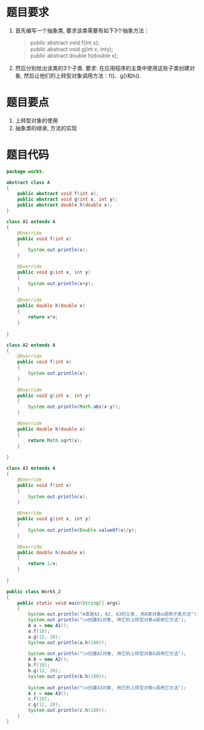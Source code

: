 # 题目要求
1. 首先编写一个抽象类, 要求该类需要有如下3个抽象方法：
    >public abstract void f(int x);  
    public abstract void g(int x, inty);  
    public abstract double h(double x);  
2. 然后分别给出该类的3个子类. 要求: 在应用程序的主类中使用这些子类创建对象, 然后让他们的上转型对象调用方法：f()、g()和h().

# 题目要点
1. 上转型对象的使用
2. 抽象类的继承, 方法的实现

# 题目代码
``` Java
package work5;

abstract class A
{
	public abstract void f(int x);
	public abstract void g(int x, int y);
	public abstract double h(double x);
}

class A1 extends A
{
	@Override
	public void f(int x)
	{
		System.out.println(x);
	}

	@Override
	public void g(int x, int y)
	{
		System.out.println(x+y);
	}

	@Override
	public double h(double x)
	{
		return x*x;
	}
	
}

class A2 extends A
{
	@Override
	public void f(int x)
	{
		System.out.println(x);
	}

	@Override
	public void g(int x, int y)
	{
		System.out.println(Math.abs(x-y));
	}

	@Override
	public double h(double x)
	{
		return Math.sqrt(x);
	}
	
}

class A3 extends A
{
	@Override
	public void f(int x)
	{
		System.out.println(x);
	}

	@Override
	public void g(int x, int y)
	{
		System.out.println(Double.valueOf(x)/y);
	}

	@Override
	public double h(double x)
	{
		return 1/x;
	}
	
}

public class Work5_2
{
	public static void main(String[] args)
	{
		System.out.println("A类是A1, A2, A3的父亲, 用A类对象a调用子类方法");
		System.out.println("\n创建A1对象, 用它的上转型对象a调用它方法");
		A a = new A1();
		a.f(10);
		a.g(12, 20);
		System.out.println(a.h(100));
		
		System.out.println("\n创建A2对象, 用它的上转型对象b调用它方法");
		A b = new A2();
		b.f(10);
		b.g(12, 20);
		System.out.println(b.h(100));
		
		System.out.println("\n创建A3对象, 用它的上转型对象c调用它方法");
		A c = new A3();
		c.f(10);
		c.g(12, 20);
		System.out.println(c.h(100));
	}
}
```